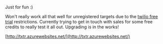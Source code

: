 Just for fun :)

Won't really work all that well for unregistered targets due to the [twilio free trial](https://www.twilio.com/help/faq/twilio-basics/how-does-twilios-free-trial-work) restrictions. Currently trying to get in touch with sales for some free credits to really test it all out. Upgrading is in the works!

[http://txtr.azurewebsites.net/](http://txtr.azurewebsites.net/)

